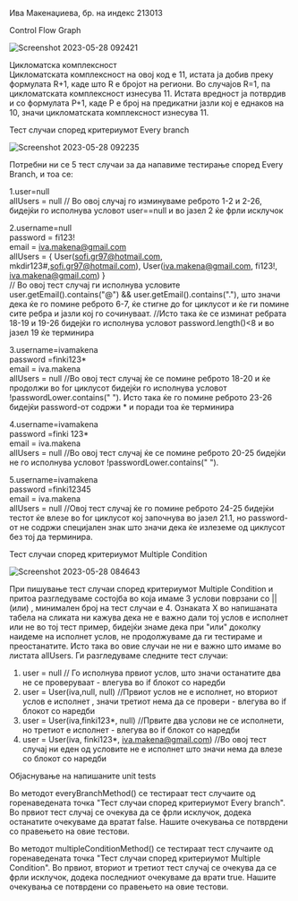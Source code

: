 Ива Макенаџиева, бр. на индекс 213013

Control Flow Graph

![Screenshot 2023-05-28 092421](https://github.com/ivamakenadjieva/SI_2023_lab2_213013/assets/108795055/3efacf4f-7fec-415c-b50c-0c7ef0b9d763)


Цикломатска комплексност                                                                                                                                                
Цикломатската комплексност на овој код е 11, истата ја добив преку формулата R+1, каде што R е бројот на региони. Во случајoв R=1, па цикломатската комплексност изнесува 11.
Истата вредност ја потврдив и со формулата Р+1, каде Р е број на предикатни јазли кој е еднаков на 10, значи цикломатската комплексност изнесува 11.

Тест случаи според критериумот Every branch

![Screenshot 2023-05-28 092235](https://github.com/ivamakenadjieva/SI_2023_lab2_213013/assets/108795055/c76137e7-0d2c-4302-9617-78186b577aee)

Потребни ни се 5 тест случаи за да напавиме тестирање според Every Branch, и тоа се:

1.user=null                                                                                                                                                   
  allUsers = null  // Во овој случај го изминуваме реброто 1-2 и 2-26, бидејќи го исполнува условот user==null и во јазел 2 ќе фрли исклучок
  
  
2.username=null                                                                                                                                                       
  password = fi123!                                                                                                                                               
  email = iva.makena@gmail.com                                                                                                                                        
  allUsers = { User(sofi.gr97@hotmail.com, mkdir123#,sofi.gr97@hotmail.com), User(iva.makena@gmail.com, fi123!, iva.makena@gmail.com) }   
  // Во овој тест случај ги исполнува условите user.getEmail().contains("@") && user.getEmail().contains("."), што значи дека ќе го помине реброто 6-7, ќе стигне до for циклусот и ќе ги помине сите ребра и јазли кој го сочинуваат.
  //Исто така ќе се изминат ребрата 18-19 и 19-26  бидејќи го исполнува условот password.length()<8 и во јазел 19 ќе терминира
  
3.username=ivamakena                                                                                                                                                                                    
  password =finki123*                                                                                                                                                                          
  email = iva.makena                                                                                                                                                            
  allUsers = null       //Во овој тест случај ќе се помине реброто 18-20 и ќе продолжи во for циклусот бидејќи го исполнува условот !passwordLower.contains(" "). Исто така ќе го помине реброто 23-26 бидејќи password-от содржи * и поради тоа ќе терминира

4.username=ivamakena                                                                                                                                                                                      
  password =finki 123*                                                                                                                                                                       
  email = iva.makena                                                                                                                                                          
  allUsers = null     //Во овој тест случај ќе се помине реброто 20-25 бидејќи не го исполнува условот !passwordLower.contains(" ").
  
5.username=ivamakena                                                                                                                                                                                           
password =finki12345                                                                                                                                                                             
email = iva.makena                                                                                                                                                               
allUsers = null   //Овој тест случај ќе го помине реброто 24-25 бидејќи тестот ќе влезе во for циклусот кој започнува во јазел 21.1, но password-от не содржи специјален знак што значи дека ќе излеземе од циклусот без тој да терминира.


Тест случаи според критериумот Multiple Condition

![Screenshot 2023-05-28 084643](https://github.com/ivamakenadjieva/SI_2023_lab2_213013/assets/108795055/b7974382-e431-440e-b4ee-def62e683d1e)

При пишување тест случаи според критериумот Multiple Condition и притоа разгледуваме состојба во која имаме 3 услови поврзани со ||(или) , минимален број на тест случаи е 4.
Ознаката Х во напишаната табела на сликата ни кажува дека не е важно дали тој услов е исполнет или не во тој тест пример, бидејќи знаме дека при "или" доколку наидеме на исполнет услов, не продолжуваме да ги тестираме и преостанатите.
Исто така во овие случаи не ни е важно што имаме во листата allUsers.
Ги разгледуваме следните тест случаи:
1. user = null  // Го исполнува првиот услов, што значи останатите два не се проверуваат - влегува во if блокот со наредби
2. user = User(iva,null, null)  //Првиот услов не е исполнет, но вториот услов е исполнет , значи третиот нема да се провери - влегува во if блокот со наредби
3. user = User(iva,finki123*, null) //Првите два услови не се исполнети, но третиот е исполнет  - влегува во if блокот со наредби
4. user = User(iva, finki123*, iva.makena@gmail.com) //Во овој тест случај ни еден од условите не е исполнет што значи нема да влезе со блокот со наредби
 

Објаснување на напишаните unit tests

Во методот everyBranchMethod() се тестираат тест случаите од горенаведената точка "Тест случаи според критериумот Every branch".
Во првиот тест случај се очекува да се фрли исклучок, додека останатите очекуваме да вратат false. Нашите очекувања се потврдени со правењето на овие тестови.

Во методот multipleConditionMethod() се тестираат тест случаите од горенаведената точка "Тест случаи според критериумот Multiple Condition".
Во првиот, вториот и третиот тест случај се очекува да се фрли исклучок, додека последниот очекуваме да врати true. Нашите очекувања се потврдени со правењето на овие тестови.


